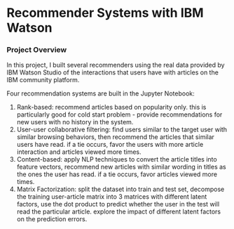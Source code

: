 # Recommender Systems with IBM Watson

### Project Overview
In this project, I built several recommenders using the real data provided by IBM Watson Studio of the interactions that users have with articles on the IBM community platform.

Four recommendation systems are built in the Jupyter Notebook:
1. Rank-based: recommend articles based on popularity only. this is particularly good for cold start problem - provide recommendations for new users with no history in the system.
2. User-user collaborative filtering: find users similar to the target user with similar browsing behaviors, then recommend the articles that similar users have read. if a tie occurs, favor the users with more article interaction and articles viewed more times.
3. Content-based: apply NLP techniques to convert the article titles into feature vectors, recommend new articles with similar wording in titles as the ones the user has read. if a tie occurs, favor articles viewed more times.
4. Matrix Factorization: split the dataset into train and test set, decompose the training user-article matrix into 3 matrices with different latent factors, use the dot product to predict whether the user in the test will read the particular article. explore the impact of different latent factors on the prediction errors.
